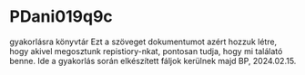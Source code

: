 # PDani019q9c
gyakorlásra könyvtár
Ezt a szöveget dokumentumot azért hozzuk létre, hogy akivel megosztunk repistiory-nkat, pontosan tudja, hogy mi találató benne.
Ide a gyakorlás során elkészített fáljok kerülnek majd
BP, 2024.02.15.
